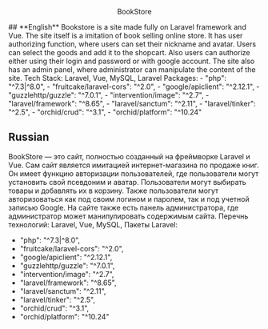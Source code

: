 <p align="center">BookStore</p>
## **English**
Bookstore is a site made fully on Laravel framework and Vue. The site itself is a imitation of book selling online store. It has user authorizing function, where users can set their nickname and avatar. Users can select the goods and add it to the shopcart. Also users can authorize either using their login and password or with google account. The site also has an admin panel, where administrator can manipulate the content of the site.
Tech Stack: Laravel, Vue, MySQL, 
Laravel Packages: 
  - "php": "^7.3|^8.0",
  - "fruitcake/laravel-cors": "^2.0",
  - "google/apiclient": "^2.12.1",
  - "guzzlehttp/guzzle": "^7.0.1",
  - "intervention/image": "^2.7",
  - "laravel/framework": "^8.65",
  - "laravel/sanctum": "^2.11",
  - "laravel/tinker": "^2.5",
  - "orchid/crud": "^3.1",
  - "orchid/platform": "^10.24"

## **Russian**
BookStore — это сайт, полностью созданный на фреймворке Laravel и Vue. Сам сайт является имитацией интернет-магазина по продаже книг. Он имеет функцию авторизации пользователей, где пользователи могут установить свой псевдоним и аватар. Пользователи могут выбирать товары и добавлять их в корзину. Также пользователи могут авторизоваться как под своим логином и паролем, так и под учетной записью Google. На сайте также есть панель администратора, где администратор может манипулировать содержимым сайта.
Перечнь технологий: Laravel, Vue, MySQL, 
Пакеты Laravel: 
  - "php": "^7.3|^8.0",
  - "fruitcake/laravel-cors": "^2.0",
  - "google/apiclient": "^2.12.1",
  - "guzzlehttp/guzzle": "^7.0.1",
  - "intervention/image": "^2.7",
  - "laravel/framework": "^8.65",
  - "laravel/sanctum": "^2.11",
  - "laravel/tinker": "^2.5",
  - "orchid/crud": "^3.1",
  - "orchid/platform": "^10.24"